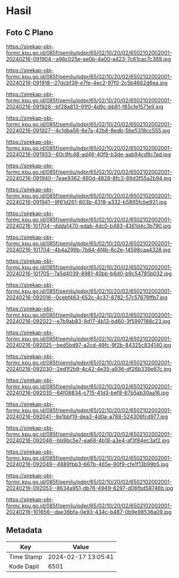 # Hasil

## Foto C Plano

https://sirekap-obj-formc.kpu.go.id/085f/pemilu/pdpr/65/02/10/20/02/6502102002001-20240216-091904--a98c025e-ae0b-4a00-a423-7c61cac7c389.jpg

https://sirekap-obj-formc.kpu.go.id/085f/pemilu/pdpr/65/02/10/20/02/6502102002001-20240216-091918--27dcbf39-e7fe-4ec2-97f0-2c5b4662d6ea.jpg

https://sirekap-obj-formc.kpu.go.id/085f/pemilu/pdpr/65/02/10/20/02/6502102002001-20240216-091926--bf28a813-91f0-4d9c-bb81-f85cfe1571e9.jpg

https://sirekap-obj-formc.kpu.go.id/085f/pemilu/pdpr/65/02/10/20/02/6502102002001-20240216-091927--4c1dba56-6e7a-42b8-8edb-5be5318cc555.jpg

https://sirekap-obj-formc.kpu.go.id/085f/pemilu/pdpr/65/02/10/20/02/6502102002001-20240216-091933--60c9fc48-ad46-40f9-b3de-aab94cd9c7ad.jpg

https://sirekap-obj-formc.kpu.go.id/085f/pemilu/pdpr/65/02/10/20/02/6502102002001-20240216-091940--7eae9362-860d-4828-8fc3-89d3f55a2b94.jpg

https://sirekap-obj-formc.kpu.go.id/085f/pemilu/pdpr/65/02/10/20/02/6502102002001-20240216-091941--9f61d261-803b-4318-a332-b5865fcbe921.jpg

https://sirekap-obj-formc.kpu.go.id/085f/pemilu/pdpr/65/02/10/20/02/6502102002001-20240216-101704--ddda1470-edab-4dc0-b483-4361d4c3b790.jpg

https://sirekap-obj-formc.kpu.go.id/085f/pemilu/pdpr/65/02/10/20/02/6502102002001-20240216-101704--4b4a299b-7b84-4f4b-8c2e-14598caa4328.jpg

https://sirekap-obj-formc.kpu.go.id/085f/pemilu/pdpr/65/02/10/20/02/6502102002001-20240216-101705--7a5d4039-8981-40bb-b6d0-b9c54785b032.jpg

https://sirekap-obj-formc.kpu.go.id/085f/pemilu/pdpr/65/02/10/20/02/6502102002001-20240216-092016--0cebf463-652c-4c37-8782-57c57676ffb7.jpg

https://sirekap-obj-formc.kpu.go.id/085f/pemilu/pdpr/65/02/10/20/02/6502102002001-20240216-092022--e7b9ab83-9d17-4b13-bd60-3f5997188c23.jpg

https://sirekap-obj-formc.kpu.go.id/085f/pemilu/pdpr/65/02/10/20/02/6502102002001-20240216-092025--bed5bd97-a2cd-46fc-9f2b-84325c834140.jpg

https://sirekap-obj-formc.kpu.go.id/085f/pemilu/pdpr/65/02/10/20/02/6502102002001-20240216-092030--2ed1f2b9-4c42-4e35-a936-df26b339e67c.jpg

https://sirekap-obj-formc.kpu.go.id/085f/pemilu/pdpr/65/02/10/20/02/6502102002001-20240216-092035--64f08834-c715-41d3-bef8-67b5ab30aa16.jpg

https://sirekap-obj-formc.kpu.go.id/085f/pemilu/pdpr/65/02/10/20/02/6502102002001-20240216-092041--8e1bbf19-dea3-4d0a-a788-524306fcd977.jpg

https://sirekap-obj-formc.kpu.go.id/085f/pemilu/pdpr/65/02/10/20/02/6502102002001-20240216-092046--bb9bc5e7-ea68-4b18-a3e4-af3f84ec3af2.jpg

https://sirekap-obj-formc.kpu.go.id/085f/pemilu/pdpr/65/02/10/20/02/6502102002001-20240216-092049--4889fbb3-667b-465e-90f9-cfe1f13b99b5.jpg

https://sirekap-obj-formc.kpu.go.id/085f/pemilu/pdpr/65/02/10/20/02/6502102002001-20240216-092053--8634a951-db76-4949-8297-d06fbd58746b.jpg

https://sirekap-obj-formc.kpu.go.id/085f/pemilu/pdpr/65/02/10/20/02/6502102002001-20240216-101656--dae36bfa-0e93-434c-b487-0b9e98536a09.jpg


## Metadata

| Key        | Value               |
| ---------- | ------------------- |
| Time Stamp | 2024-02-17 13:05:41 |
| Kode Dapil | 6501                |



